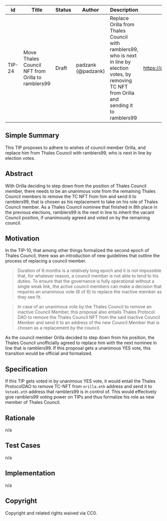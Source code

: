 | id | Title | Status | Author | Description | Discussions to | Created |
| ----------- | ----------- | ----------- | ----------- | ----------- | ----------- | ----------- |
| TIP-24 | Move Thales Council NFT from Orilla to ramblers99  | Draft | padzank (@padzank)| Replace Orilla from Thales Council with ramblers99, who is next in line by election votes, by removing TC NFT from Orilla and sending it to ramblers99 | https://discord.gg/rPpPcMXSeU | 2022-01-25
 
## Simple Summary
 
This TIP proposes to adhere to wishes of council member Orilla, and replace him from Thales Council with ramblers99, who is next in line by election votes.
 
## Abstract
 
With Orilla deciding to step down from the position of Thales Council member, there needs to be an unanimous vote from the remaining Thales Council members to remove the TC NFT from him and send it to ramblers99, that is chosen as his replacement to take on his role of Thales Council member. As a Thales Council nominee that finished in 8th place in the previous elections, ramblers99 is the next in line to inherit the vacant Council position, if unanimously agreed and voted on by the remaining council.
 
## Motivation
 
In the TIP-10, that among other things formalized the second epoch of Thales Council, there was an introduction of new guidelines that outline the process of replacing a council member.
> Duration of 6 months is a relatively long epoch and it is not impossible that, for whatever reason, a council member is not able to tend to his duties. To ensure that the governance is fully operational without a single weak link, the active council members can make a decision that requires an unanimous vote (6 of 6) to replace the inactive member as they see fit.  

> In case of an unanimous vote by the Thales Council to remove an inactive Council Member, this proposal also entails Thales Protocol DAO to remove the Thales Council NFT from the said inactive Council Member and send it to an address of the new Council Member that is chosen as a replacement by the council.  

As the council member Orilla decided to step down from his position, the Thales Council unofficially agreed to replace him with the next nominee in line that is ramblers99. If this proposal gets a unanimous YES vote, this transition would be official and formalized.
 
## Specification
 
 If this TIP gets voted in by unanimous YES vote, it would entail the Thales ProtocolDAO to remove TC-NFT from `orilla.eth` address and send it to `Vote4S.eth` address that ramblers99 is in control of. This would effectively give ramblers99 voting power on TIPs and thus formalize his role as new member of Thales Council.
 
## Rationale
 
n/a
 
## Test Cases
 
n/a
 
## Implementation
 
n/a
 
## Copyright
 
Copyright and related rights waived via CC0.
 

